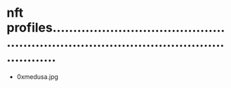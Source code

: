 # nft profiles...........................................................................................................
- 0xmedusa.jpg
